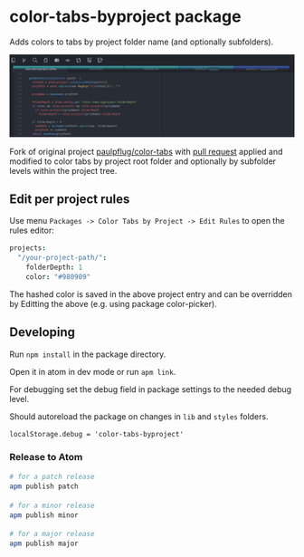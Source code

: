# color-tabs-byproject package

Adds colors to tabs by project folder name (and optionally subfolders).

![Screenshot](docs/screenshot-1.png)

Fork of original project [paulpflug/color-tabs](https://github.com/paulpflug/color-tabs)
with [pull request](https://github.com/paulpflug/color-tabs/pull/25)
applied and modified to color tabs by project root folder and optionally
by subfolder levels within the project tree.

## Edit per project rules
Use menu `Packages -> Color Tabs by Project -> Edit Rules` to open the rules editor:
```cson
projects:
  "/your-project-path/":
    folderDepth: 1
    color: "#980909"
```
The hashed color is saved in the above project entry and can be overridden by
Editting the above (e.g. using package color-picker).

## Developing

Run `npm install` in the package directory.

Open it in atom in dev mode or run `apm link`.

For debugging set the debug field in package settings to the needed debug level.

Should autoreload the package on changes in `lib` and `styles` folders.

```
localStorage.debug = 'color-tabs-byproject'
```

### Release to Atom
```bash
# for a patch release
apm publish patch

# for a minor release
apm publish minor

# for a major release
apm publish major
```

